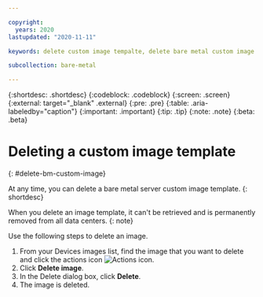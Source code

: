 ```yaml
---

copyright:
  years: 2020
lastupdated: "2020-11-11"

keywords: delete custom image tempalte, delete bare metal custom image

subcollection: bare-metal

---
```


{:shortdesc: .shortdesc}
{:codeblock: .codeblock}
{:screen: .screen}
{:external: target="_blank" .external}
{:pre: .pre}
{:table: .aria-labeledby="caption"}
{:important: .important}
{:tip: .tip}
{:note: .note}
{:beta: .beta}

# Deleting a custom image template
{: #delete-bm-custom-image}

At any time, you can delete a bare metal server custom image template.
{: shortdesc}

When you delete an image template, it can't be retrieved and is permanently removed from all data centers.
{: note}

Use the following steps to delete an image.

1. From your Devices images list, find the image that you want to delete and click the actions icon ![Actions icon](../../icons/action-menu-icon.svg).
2. Click **Delete image**. 
3. In the Delete dialog box, click **Delete**.
4. The image is deleted.
